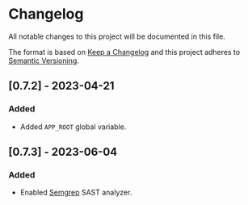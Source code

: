# Changelog

All notable changes to this project will be documented in this file.

The format is based on [Keep a Changelog](https://keepachangelog.com/en/1.0.0) and this project adheres to [Semantic Versioning](https://semver.org/spec/v2.0.0.html).

## [0.7.2] - 2023-04-21

### Added

- Added `APP_ROOT` global variable.

## [0.7.3] - 2023-06-04

### Added

- Enabled [Semgrep](https://semgrep.dev) SAST analyzer.
